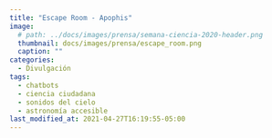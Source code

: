 ```yaml
---
title: "Escape Room - Apophis"
image: 
  # path: ../docs/images/prensa/semana-ciencia-2020-header.png
  thumbnail: docs/images/prensa/escape_room.png
  caption: ""
categories:
  - Divulgación
tags:
  - chatbots
  - ciencia ciudadana
  - sonidos del cielo
  - astronomía accesible
last_modified_at: 2021-04-27T16:19:55-05:00
---
```



